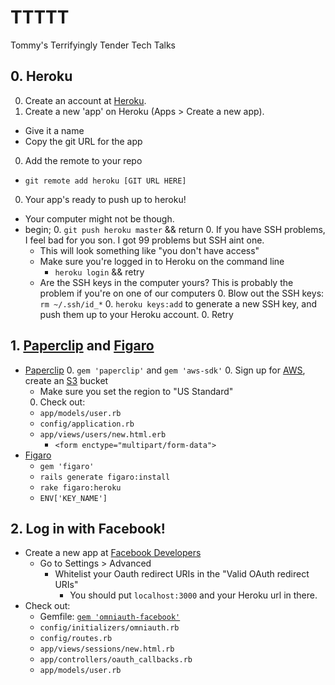 # TTTTT
Tommy's Terrifyingly Tender Tech Talks

## 0. Heroku

0. Create an account at [Heroku](http://heroku.com).
0. Create a new 'app' on Heroku (Apps > Create a new app).
  - Give it a name
  - Copy the git URL for the app
0. Add the remote to your repo
  - `git remote add heroku [GIT URL HERE]`
0. Your app's ready to push up to heroku!
  - Your computer might not be though.
  - begin;
    0. `git push heroku master` && return
    0. If you have SSH problems, I feel bad for you son. I got 99 problems but SSH aint one.
      - This will look something like "you don't have access"
      - Make sure you're logged in to Heroku on the command line
        - `heroku login` && retry
      - Are the SSH keys in the computer yours? This is probably the problem if you're on one of our computers
        0. Blow out the SSH keys: `rm ~/.ssh/id_*`
        0. `heroku keys:add` to generate a new SSH key, and push them up to your Heroku account.
        0. Retry

## 1. [Paperclip][paperclip] and [Figaro][figaro]

- [Paperclip][paperclip]
  0. `gem 'paperclip'` and `gem 'aws-sdk'`
  0. Sign up for [AWS][aws], create an [S3][s3] bucket
    - Make sure you set the region to "US Standard"
  0. Check out:
    - `app/models/user.rb`
    - `config/application.rb`
    - `app/views/users/new.html.erb`
      - `<form enctype="multipart/form-data">`
- [Figaro][figaro]
  - `gem 'figaro'`
  - `rails generate figaro:install`
  - `rake figaro:heroku`
  - `ENV['KEY_NAME']`

[figaro]: https://github.com/laserlemon/figaro
[paperclip]: https://github.com/thoughtbot/paperclip
[aws]: http://aws.amazon.com/
[s3]: http://aws.amazon.com/s3/

## 2. Log in with Facebook!

- Create a new app at [Facebook Developers][fb-devs]
  - Go to Settings > Advanced
    - Whitelist your Oauth redirect URIs in the "Valid OAuth redirect URIs"
      - You should put `localhost:3000` and your Heroku url in there.
- Check out:
  - Gemfile: [`gem 'omniauth-facebook'`][oauth-fb]
  - `config/initializers/omniauth.rb`
  - `config/routes.rb`
  - `app/views/sessions/new.html.rb`
  - `app/controllers/oauth_callbacks.rb`
  - `app/models/user.rb`

[oauth-fb]: https://github.com/mkdynamic/omniauth-facebook
[fb-devs]: http://developers.facebook.com

